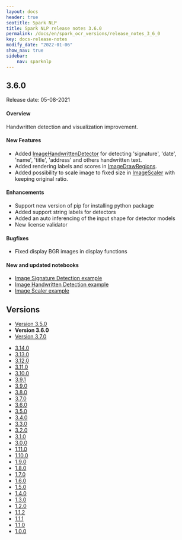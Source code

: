 ```yaml
---
layout: docs
header: true
seotitle: Spark NLP
title: Spark NLP release notes 3.6.0
permalink: /docs/en/spark_ocr_versions/release_notes_3_6_0
key: docs-release-notes
modify_date: "2022-01-06"
show_nav: true
sidebar:
    nav: sparknlp
---
```


## 3.6.0

Release date: 05-08-2021

#### Overview

Handwritten detection and visualization improvement.


#### New Features

* Added [ImageHandwrittenDetector](ocr_object_detection#imagehandwrittendetector) for detecting 'signature', 'date', 'name',
 'title', 'address' and others handwritten text.
* Added rendering labels and scores in [ImageDrawRegions](ocr_pipeline_components#imagedrawregions).
* Added possibility to scale image to fixed size in [ImageScaler](ocr_pipeline_components#imagescaler)
 with keeping original ratio.


#### Enhancements

* Support new version of pip for installing python package
* Added support string labels for detectors
* Added an auto inferencing of the input shape for detector models
* New license validator


#### Bugfixes

* Fixed display BGR images in display functions


#### New and updated notebooks

* [Image Signature Detection example](https://github.com/JohnSnowLabs/spark-ocr-workshop/blob/3.6.0/jupyter/SparkOcrImageSignatureDetection.ipynb)
* [Image Handwritten Detection example](https://github.com/JohnSnowLabs/spark-ocr-workshop/blob/3.6.0/jupyter/SparkOcrImageHandwrittenDetection.ipynb)
* [Image Scaler example](https://github.com/JohnSnowLabs/spark-ocr-workshop/blob/3.6.0/jupyter/SparkOcrImageScaler.ipynb)

<div class="prev_ver h3-box" markdown="1">

## Versions

</div>

<ul class="pagination">
    <li>
        <a href="release_notes_3_5_0">Version 3.5.0</a>
    </li>
    <li>
        <strong>Version 3.6.0</strong>
    </li>
    <li>
        <a href="release_notes_3_7_0">Version 3.7.0</a>
    </li>
</ul>

<ul class="pagination owl-carousel pagination_big">
  <li><a href="release_notes_3_14_0">3.14.0</a></li>
  <li><a href="release_notes_3_13_0">3.13.0</a></li>
  <li><a href="release_notes_3_12_0">3.12.0</a></li>
  <li><a href="release_notes_3_11_0">3.11.0</a></li>
  <li><a href="release_notes_3_10_0">3.10.0</a></li>
  <li><a href="release_notes_3_9_1">3.9.1</a></li>
  <li><a href="release_notes_3_9_0">3.9.0</a></li>
  <li><a href="release_notes_3_8_0">3.8.0</a></li>
  <li><a href="release_notes_3_7_0">3.7.0</a></li>
  <li class="active"><a href="release_notes_3_6_0">3.6.0</a></li>
  <li><a href="release_notes_3_5_0">3.5.0</a></li>
  <li><a href="release_notes_3_4_0">3.4.0</a></li>
  <li><a href="release_notes_3_3_0">3.3.0</a></li>
  <li><a href="release_notes_3_2_0">3.2.0</a></li>
  <li><a href="release_notes_3_1_0">3.1.0</a></li>
  <li><a href="release_notes_3_0_0">3.0.0</a></li>
  <li><a href="release_notes_1_11_0">1.11.0</a></li>
  <li><a href="release_notes_1_10_0">1.10.0</a></li>
  <li><a href="release_notes_1_9_0">1.9.0</a></li>
  <li><a href="release_notes_1_8_0">1.8.0</a></li>
  <li><a href="release_notes_1_7_0">1.7.0</a></li>
  <li><a href="release_notes_1_6_0">1.6.0</a></li>
  <li><a href="release_notes_1_5_0">1.5.0</a></li>
  <li><a href="release_notes_1_4_0">1.4.0</a></li>
  <li><a href="release_notes_1_3_0">1.3.0</a></li>
  <li><a href="release_notes_1_2_0">1.2.0</a></li>
  <li><a href="release_notes_1_1_2">1.1.2</a></li>
  <li><a href="release_notes_1_1_1">1.1.1</a></li>
  <li><a href="release_notes_1_1_0">1.1.0</a></li>
  <li><a href="release_notes_1_0_0">1.0.0</a></li>
</ul>